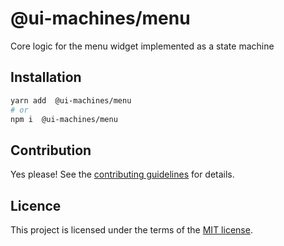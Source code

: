 # @ui-machines/menu

Core logic for the menu widget implemented as a state machine

## Installation

```sh
yarn add  @ui-machines/menu
# or
npm i  @ui-machines/menu
```

## Contribution

Yes please! See the [contributing guidelines](https://github.com/chakra-ui/ui-machines/blob/main/CONTRIBUTING.md) for
details.

## Licence

This project is licensed under the terms of the
[MIT license](https://github.com/chakra-ui/ui-machines/blob/main/LICENSE).
